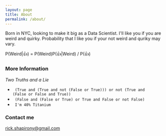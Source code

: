```yaml
---
layout: page
title: About
permalink: /about/
---
```


Born in NYC, looking to make it big as a Data Scientist. I'll like you if you are weird and quirky. Probability that I like you if your not weird and quriky may vary.

P(Weird\|:thumbsup:) = P(Weird)P(:thumbsup:\|Weird) / P(:thumbsup:)

### More Information

*Two Truths and a Lie*

  - <code> (True and (True and not (False or True))) or not (True and (False or False and True))</code>
  - <code> (False and (False or True) or True and False or not False) </code>
  - <code> I'm 40% Titanium </code>

### Contact me

[rick.shapirony@gmail.com](mailto:rick.shapirony@gmail.com)
